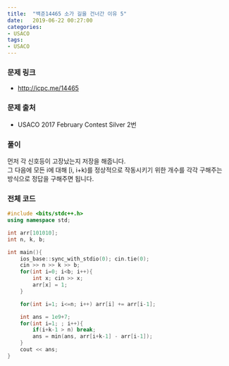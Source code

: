 ```yaml
---
title:  "백준14465 소가 길을 건너간 이유 5"
date:   2019-06-22 00:27:00
categories:
- USACO
tags:
- USACO
---
```


### 문제 링크
* http://icpc.me/14465

### 문제 출처
* USACO 2017 February Contest Silver 2번

### 풀이
먼저 각 신호등이 고장났는지 저장을 해줍니다.<br>
그 다음에 모든 i에 대해 [i, i+k)를 정상적으로 작동시키기 위한 개수를 각각 구해주는 방식으로 정답을 구해주면 됩니다.

### 전체 코드
```cpp
#include <bits/stdc++.h>
using namespace std;

int arr[101010];
int n, k, b;

int main(){
	ios_base::sync_with_stdio(0); cin.tie(0);
	cin >> n >> k >> b;
	for(int i=0; i<b; i++){
		int x; cin >> x;
		arr[x] = 1;
	}

	for(int i=1; i<=n; i++) arr[i] += arr[i-1];

	int ans = 1e9+7;
	for(int i=1; ; i++){
		if(i+k-1 > n) break;
		ans = min(ans, arr[i+k-1] - arr[i-1]);
	}
	cout << ans;
}
```
